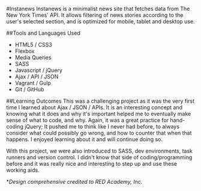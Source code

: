 #Instanews
Instanews is a minimalist news site that fetches data from The New York Times' API. It allows filtering of news stories according to the user's selected section, and is optimized for mobile, tablet and desktop use.

##Tools and Languages Used
* HTML5 / CSS3
* Flexbox
* Media Queries
* SASS
* Javascript / jQuery
* Ajax / API / JSON
* Vagrant / Gulp
* Git / GitHub

##Learning Outcomes
This was a challenging project as it was the very first time I learned about Ajax / JSON / APIs. It is an interesting concept and knowing what it does and why it's important helped me to eventually make sense of what to code, and why. Again, it was a great practice for hand-coding jQuery; It pushed me to think like I never had before, to always consider what could possibly go wrong, and how to counter that when that happens. I enjoyed learning about it and will continue doing so.

With this project, we were also introduced to SASS, dev environments, task runners and version control. I didn't know that side of coding/programming before and it was really nice and interesting to step up and use these working aids.


**Design comprehensive credited to RED Academy, Inc.*
